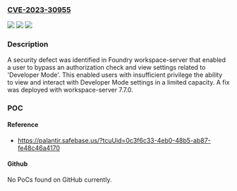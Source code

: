 ### [CVE-2023-30955](https://cve.mitre.org/cgi-bin/cvename.cgi?name=CVE-2023-30955)
![](https://img.shields.io/static/v1?label=Product&message=com.palantir.workspace%3Aworkspace&color=blue)
![](https://img.shields.io/static/v1?label=Version&message=*%3C%207.7.0%20&color=brighgreen)
![](https://img.shields.io/static/v1?label=Vulnerability&message=The%20product%20is%20composed%20of%20a%20server%20that%20relies%20on%20the%20client%20to%20implement%20a%20mechanism%20that%20is%20intended%20to%20protect%20the%20server.&color=brighgreen)

### Description

A security defect was identified in Foundry workspace-server that enabled a user to bypass an authorization check and view settings related to 'Developer Mode'. This enabled users with insufficient privilege the ability to view and interact with Developer Mode settings in a limited capacity. A fix was deployed with workspace-server 7.7.0.

### POC

#### Reference
- https://palantir.safebase.us/?tcuUid=0c3f6c33-4eb0-48b5-ab87-fe48c46a4170

#### Github
No PoCs found on GitHub currently.

